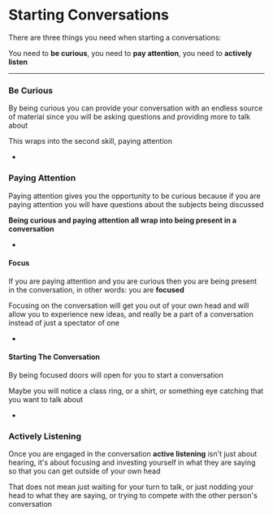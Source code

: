 # Starting Conversations

There are three things you need when starting a conversations:

You need to **be curious**, you need to **pay attention**, you need to **actively listen**

***

### Be Curious

By being curious you can provide your conversation with an endless source of material since you will be asking questions and providing more to talk about

This wraps into the second skill, paying attention

-

### Paying Attention

Paying attention gives you the opportunity to be curious because if you are paying attention you will have questions about the subjects being discussed

**Being curious and paying attention all wrap into being present in a conversation**

-

#### Focus

If you are paying attention and you are curious then you are being present in the conversation, in other words: you are **focused**

Focusing on the conversation will get you out of your own head and will allow you to experience new ideas, and really be a part of a conversation instead of just a spectator of one

-

#### Starting The Conversation

By being focused doors will open for you to start a conversation

Maybe you will notice a class ring, or a shirt, or something eye catching that you want to talk about

-

### Actively Listening

Once you are engaged in the conversation **active listening** isn't just about hearing, it's about focusing and investing yourself in what they are saying so that you can get outside of your own head

That does not mean just waiting for your turn to talk, or just nodding your head to what they are saying, or trying to compete with the other person's conversation
